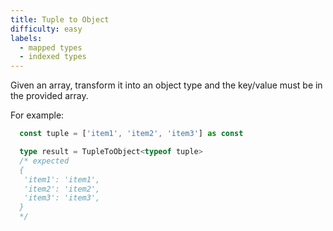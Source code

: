 ```yaml
---
title: Tuple to Object
difficulty: easy
labels: 
  - mapped types
  - indexed types
---
```

Given an array, transform it into an object type and the key/value must be in the provided array.

For example:

```ts
  const tuple = ['item1', 'item2', 'item3'] as const

  type result = TupleToObject<typeof tuple> 
  /* expected 
  { 
   'item1': 'item1', 
   'item2': 'item2',
   'item3': 'item3',
  }
  */
```

